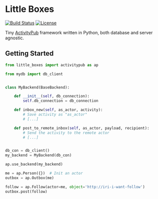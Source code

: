 # Little Boxes


<a href="https://travis-ci.org/tsileo/little-boxes"><img src="https://travis-ci.org/tsileo/little-boxes.svg?branch=master" alt="Build Status"></a>
<a href="https://github.com/tsileo/little-boxes/blob/master/LICENSE"><img src="https://img.shields.io/badge/license-ISC-blue.svg?style=flat" alt="License"></a>

Tiny [ActivityPub](https://activitypub.rocks/) framework written in Python, both database and server agnostic.

## Getting Started

```python
from little_boxes import activitypub as ap

from mydb import db_client


class MyBackend(BaseBackend):

    def __init__(self, db_connection):
        self.db_connection = db_connection    

    def inbox_new(self, as_actor, activity):
        # Save activity as "as_actor"
        # [...]

    def post_to_remote_inbox(self, as_actor, payload, recipient):
        # Send the activity to the remote actor
        # [...]


db_con = db_client()
my_backend = MyBackend(db_con)

ap.use_backend(my_backend)

me = ap.Person({})  # Init an actor
outbox = ap.Outbox(me)

follow = ap.Follow(actor=me, object='http://iri-i-want-follow')
outbox.post(follow)
```
